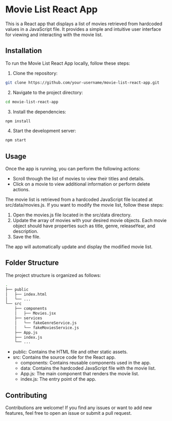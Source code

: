 # Movie List React App

This is a React app that displays a list of movies retrieved from hardcoded values in a JavaScript file. It provides a simple and intuitive user interface for viewing and interacting with the movie list.

## Installation

To run the Movie List React App locally, follow these steps:

1. Clone the repository:

```bash
git clone https://github.com/your-username/movie-list-react-app.git
```

2. Navigate to the project directory:

```bash
cd movie-list-react-app
```

3. Install the dependencies:

```bash
npm install
```

4. Start the development server:

```bash
npm start
```

## Usage

Once the app is running, you can perform the following actions:

- Scroll through the list of movies to view their titles and details.
- Click on a movie to view additional information or perform delete actions.

The movie list is retrieved from a hardcoded JavaScript file located at src/data/movies.js. If you want to modify the movie list, follow these steps:

1.  Open the movies.js file located in the src/data directory.
2.  Update the array of movies with your desired movie objects. Each movie object should have properties such as title, genre, releaseYear, and description.
3.  Save the file.

The app will automatically update and display the modified movie list.

## Folder Structure

The project structure is organized as follows:

```bash
.
├── public
│   ├── index.html
│   └── ...
└── src
    ├── components
    │   ├── Movies.jsx
    ├── services
    │   └── fakeGenreService.js
    │   └── fakeMoviesService.js
    ├── App.js
    ├── index.js
    └── ...

```

- public: Contains the HTML file and other static assets.
- src: Contains the source code for the React app.
  - components: Contains reusable components used in the app.
  - data: Contains the hardcoded JavaScript file with the movie list.
  - App.js: The main component that renders the movie list.
  - index.js: The entry point of the app.

## Contributing

Contributions are welcome! If you find any issues or want to add new features, feel free to open an issue or submit a pull request.

